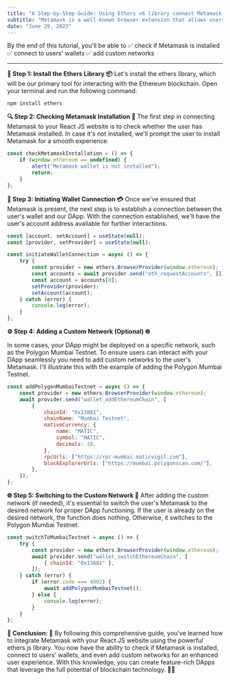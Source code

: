 ```yaml
---
title: "A Step-by-Step Guide: Using Ethers v6 library connect Metamask 🦊 to Your React JS Website"
subtitle: "Metamask is a well-known browser extension that allows users to interact with the Ethereum blockchain effortlessly. In this step-by-step guide, we'll explore how to connect Metamask to your React JS website using the ethers.js library."
date: "June 29, 2023"
---
```


By the end of this tutorial, you'll be able to
✅ check if Metamask is installed
✅ connect to users' wallets
✅ add custom networks

<hr>

**🚀 Step 1: Install the Ethers Library 📦**
Let's install the ethers library, which will be our primary tool for interacting with the Ethereum blockchain. Open your terminal and run the following command:

```
npm install ethers
```

**🔍 Step 2: Checking Metamask Installation 🦊**
The first step in connecting Metamask to your React JS website is to check whether the user has Metamask installed. In case it's not installed, we'll prompt the user to install Metamask for a smooth experience.

```javascript
const checkMetamaskInstallation = () => {
	if (window.ethereum == undefined) {
		alert("Metamask wallet is not installed");
		return;
	}
};
```

**💼 Step 3: Initiating Wallet Connection 💳**
Once we've ensured that Metamask is present, the next step is to establish a connection between the user's wallet and our DApp. With the connection established, we'll have the user's account address available for further interactions.

```javascript
const [account, setAccount] = useState(null);
const [provider, setProvider] = useState(null);

const initiateWalletConnection = async () => {
	try {
		const provider = new ethers.BrowserProvider(window.ethereum);
		const accounts = await provider.send("eth_requestAccounts", []);
		const account = accounts[0];
		setProvider(provider);
		setAccount(account);
	} catch (error) {
		console.log(error);
	}
};
```

**⚙️ Step 4: Adding a Custom Network (Optional) 🌐**

In some cases, your DApp might be deployed on a specific network, such as the Polygon Mumbai Testnet. To ensure users can interact with your DApp seamlessly you need to add custom networks to the user's Metamask. I'll illustrate this with the example of adding the Polygon Mumbai Testnet.

```javascript
const addPolygonMumbaiTestnet = async () => {
	const provider = new ethers.BrowserProvider(window.ethereum);
	await provider.send("wallet_addEthereumChain", [
		{
			chainId: "0x13881",
			chainName: "Mumbai Testnet",
			nativeCurrency: {
				name: "MATIC",
				symbol: "MATIC",
				decimals: 18,
			},
			rpcUrls: ["https://rpc-mumbai.maticvigil.com"],
			blockExplorerUrls: ["https://mumbai.polygonscan.com/"],
		},
	]);
};
```

**🌐 Step 5: Switching to the Custom Network 🔄**
After adding the custom network (if needed), it's essential to switch the user's Metamask to the desired network for proper DApp functioning. If the user is already on the desired network, the function does nothing. Otherwise, it switches to the Polygon Mumbai Testnet.

```javascript
const switchToMumbaiTestnet = async () => {
	try {
		const provider = new ethers.BrowserProvider(window.ethereum);
		await provider.send("wallet_switchEthereumChain", [
			{ chainId: "0x13881" },
		]);
	} catch (error) {
		if (error.code === 4902) {
			await addPolygonMumbaiTestnet();
		} else {
			console.log(error);
		}
	}
};
```

**🎉 Conclusion: 🌟**
By following this comprehensive guide, you've learned how to integrate Metamask with your React JS website using the powerful ethers.js library. You now have the ability to check if Metamask is installed, connect to users' wallets, and even add custom networks for an enhanced user experience. With this knowledge, you can create feature-rich DApps that leverage the full potential of blockchain technology. 🚀💎
